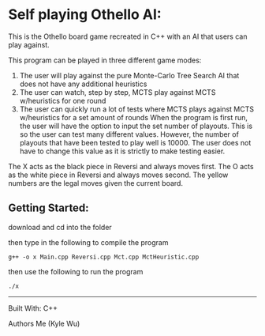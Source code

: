 # Self playing Othello AI:
This is the Othello board game recreated in C++ with an AI that users can play against.

This program can be played in three different game modes:
  1. The user will play against the pure Monte-Carlo Tree Search AI that does not have any additional heuristics
  2. The user can watch, step by step, MCTS play against MCTS w/heuristics for one round
  3. The user can quickly run a lot of tests where MCTS plays against MCTS w/heuristics for a set amount of rounds
When the program is first run, the user will have the option to input the set number of playouts. This is so the user can test many different values. However, the number of playouts that have been tested to play well is 10000. The user does not have to change this value as it is strictly to make testing easier.

The X acts as the black piece in Reversi and always moves first.
The O acts as the white piece in Reversi and always moves second.
The yellow numbers are the legal moves given the current board.

## Getting Started:
download and cd into the folder

then type in the following to compile the program

    g++ -o x Main.cpp Reversi.cpp Mct.cpp MctHeuristic.cpp

then use the following to run the program

    ./x

- - - -
Built With:
C++

Authors
Me (Kyle Wu)
